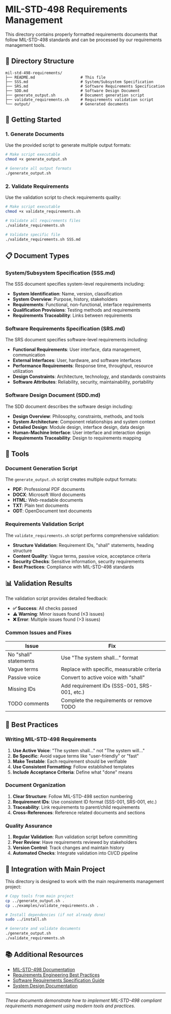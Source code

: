 # MIL-STD-498 Requirements Management

This directory contains properly formatted requirements documents that follow MIL-STD-498 standards and can be processed by our requirements management tools.

## 📁 Directory Structure

```
mil-std-498-requirements/
├── README.md                    # This file
├── SSS.md                       # System/Subsystem Specification
├── SRS.md                       # Software Requirements Specification
├── SDD.md                       # Software Design Document
├── generate_output.sh           # Document generation script
├── validate_requirements.sh     # Requirements validation script
└── output/                      # Generated documents
```

## 🚀 Getting Started

### 1. Generate Documents

Use the provided script to generate multiple output formats:

```bash
# Make script executable
chmod +x generate_output.sh

# Generate all output formats
./generate_output.sh
```

### 2. Validate Requirements

Use the validation script to check requirements quality:

```bash
# Make script executable
chmod +x validate_requirements.sh

# Validate all requirements files
./validate_requirements.sh

# Validate specific file
./validate_requirements.sh SSS.md
```

## 📋 Document Types

### System/Subsystem Specification (SSS.md)

The SSS document specifies system-level requirements including:

- **System Identification**: Name, version, classification
- **System Overview**: Purpose, history, stakeholders
- **Requirements**: Functional, non-functional, interface requirements
- **Qualification Provisions**: Testing methods and requirements
- **Requirements Traceability**: Links between requirements

### Software Requirements Specification (SRS.md)

The SRS document specifies software-level requirements including:

- **Functional Requirements**: User interface, data management, communication
- **External Interfaces**: User, hardware, and software interfaces
- **Performance Requirements**: Response time, throughput, resource utilization
- **Design Constraints**: Architecture, technology, and standards constraints
- **Software Attributes**: Reliability, security, maintainability, portability

### Software Design Document (SDD.md)

The SDD document describes the software design including:

- **Design Overview**: Philosophy, constraints, methods, and tools
- **System Architecture**: Component relationships and system context
- **Detailed Design**: Module design, interface design, data design
- **Human-Machine Interface**: User interface and interaction design
- **Requirements Traceability**: Design to requirements mapping

## 🔧 Tools

### Document Generation Script

The `generate_output.sh` script creates multiple output formats:

- **PDF**: Professional PDF documents
- **DOCX**: Microsoft Word documents
- **HTML**: Web-readable documents
- **TXT**: Plain text documents
- **ODT**: OpenDocument text documents

### Requirements Validation Script

The `validate_requirements.sh` script performs comprehensive validation:

- **Structure Validation**: Requirement IDs, "shall" statements, heading structure
- **Content Quality**: Vague terms, passive voice, acceptance criteria
- **Security Checks**: Sensitive information, security requirements
- **Best Practices**: Compliance with MIL-STD-498 standards

## 📊 Validation Results

The validation script provides detailed feedback:

- **✅ Success**: All checks passed
- **⚠️ Warning**: Minor issues found (≤3 issues)
- **❌ Error**: Multiple issues found (>3 issues)

### Common Issues and Fixes

| Issue | Fix |
|-------|-----|
| No "shall" statements | Use "The system shall..." format |
| Vague terms | Replace with specific, measurable criteria |
| Passive voice | Convert to active voice with "shall" |
| Missing IDs | Add requirement IDs (SSS-001, SRS-001, etc.) |
| TODO comments | Complete the requirements or remove TODO |

## 🎯 Best Practices

### Writing MIL-STD-498 Requirements

1. **Use Active Voice**: "The system shall..." not "The system will..."
2. **Be Specific**: Avoid vague terms like "user-friendly" or "fast"
3. **Make Testable**: Each requirement should be verifiable
4. **Use Consistent Formatting**: Follow established templates
5. **Include Acceptance Criteria**: Define what "done" means

### Document Organization

1. **Clear Structure**: Follow MIL-STD-498 section numbering
2. **Requirement IDs**: Use consistent ID format (SSS-001, SRS-001, etc.)
3. **Traceability**: Link requirements to parent/child requirements
4. **Cross-References**: Reference related documents and sections

### Quality Assurance

1. **Regular Validation**: Run validation script before committing
2. **Peer Review**: Have requirements reviewed by stakeholders
3. **Version Control**: Track changes and maintain history
4. **Automated Checks**: Integrate validation into CI/CD pipeline

## 🔄 Integration with Main Project

This directory is designed to work with the main requirements management project:

```bash
# Copy tools from main project
cp ../generate_output.sh .
cp ../examples/validate_requirements.sh .

# Install dependencies (if not already done)
sudo ../install.sh

# Generate and validate documents
./generate_output.sh
./validate_requirements.sh
```

## 📚 Additional Resources

- [MIL-STD-498 Documentation](https://en.wikipedia.org/wiki/MIL-STD-498)
- [Requirements Engineering Best Practices](https://www.ireb.org/)
- [Software Requirements Specification Guide](https://www.ieee.org/)
- [System Design Documentation](https://www.omg.org/)

---

*These documents demonstrate how to implement MIL-STD-498 compliant requirements management using modern tools and practices.*
